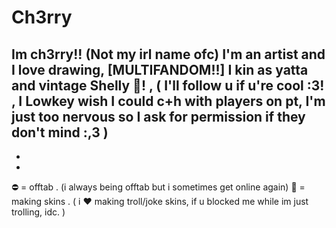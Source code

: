 # Ch3rry
Im ch3rry!! (Not my irl name ofc) I'm an artist and I love drawing, [MULTIFANDOM!!] I kin as yatta and vintage Shelly 💫! , ( I'll follow u if u're cool :3! , I Lowkey wish I could c+h with players on pt, I'm just too nervous so I ask for permission if they don't mind :,3 )
-
-
-
⛔ = offtab . (i always being offtab but i sometimes get online again)
🌙 = making skins .
   ( i ❤️ making troll/joke skins, if u blocked me while im just trolling, idc. )
